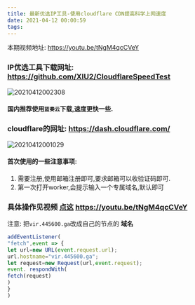 ```yaml
---
title: 最新优选IP工具-使用cloudflare CDN提高科学上网速度
date: 2021-04-12 00:00:59
tags:
---
```

本期视频地址: https://youtu.be/tNgM4qcCVeY

### IP优选工具下载网址: https://github.com/XIU2/CloudflareSpeedTest

![20210412002308](https://cdn.jsdelivr.net/gh/jth445600/picgo@master/img/20210412002308.png)
#### 国内推荐使用`蓝奏云`下载,速度更快一些.

### cloudflare的网址: https://dash.cloudflare.com/
![20210412001029](https://cdn.jsdelivr.net/gh/jth445600/picgo@master/img/20210412001029.png)
#### 首次使用的一些注意事项:
1. 需要注册,使用邮箱注册即可,要求邮箱可以收验证码即可.
2. 第一次打开worker,会提示输入一个专属域名,默认即可

### 具体操作见视频 [点这](https://youtu.be/tNgM4qcCVeY) https://youtu.be/tNgM4qcCVeY

注意: 把`vir.445600.ga`改成自己的节点的 **域名**

```javascript
addEventListener(
"fetch",event => {
let url=new URL(event.request.url);
url.hostname="vir.445600.ga";
let request=new Request(url,event.request);
event. respondWith(
fetch(request)
)
}
)
```